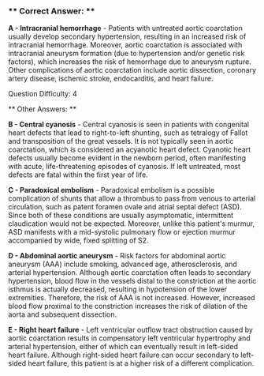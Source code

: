 ### ** Correct Answer: **

**A - Intracranial hemorrhage** - Patients with untreated aortic coarctation usually develop secondary hypertension, resulting in an increased risk of intracranial hemorrhage. Moreover, aortic coarctation is associated with intracranial aneurysm formation (due to hypertension and/or genetic risk factors), which increases the risk of hemorrhage due to aneurysm rupture. Other complications of aortic coarctation include aortic dissection, coronary artery disease, ischemic stroke, endocarditis, and heart failure.

Question Difficulty: 4

** Other Answers: **

**B - Central cyanosis** - Central cyanosis is seen in patients with congenital heart defects that lead to right-to-left shunting, such as tetralogy of Fallot and transposition of the great vessels. It is not typically seen in aortic coarctation, which is considered an acyanotic heart defect. Cyanotic heart defects usually become evident in the newborn period, often manifesting with acute, life-threatening episodes of cyanosis. If left untreated, most defects are fatal within the first year of life.

**C - Paradoxical embolism** - Paradoxical embolism is a possible complication of shunts that allow a thrombus to pass from venous to arterial circulation, such as patent foramen ovale and atrial septal defect (ASD). Since both of these conditions are usually asymptomatic, intermittent claudication would not be expected. Moreover, unlike this patient's murmur, ASD manifests with a mid-systolic pulmonary flow or ejection murmur accompanied by wide, fixed splitting of S2.

**D - Abdominal aortic aneurysm** - Risk factors for abdominal aortic aneurysm (AAA) include smoking, advanced age, atherosclerosis, and arterial hypertension. Although aortic coarctation often leads to secondary hypertension, blood flow in the vessels distal to the constriction at the aortic isthmus is actually decreased, resulting in hypotension of the lower extremities. Therefore, the risk of AAA is not increased. However, increased blood flow proximal to the constriction increases the risk of dilation of the aorta and subsequent dissection.

**E - Right heart failure** - Left ventricular outflow tract obstruction caused by aortic coarctation results in compensatory left ventricular hypertrophy and arterial hypertension, either of which can eventually result in left-sided heart failure. Although right-sided heart failure can occur secondary to left-sided heart failure, this patient is at a higher risk of a different complication.

